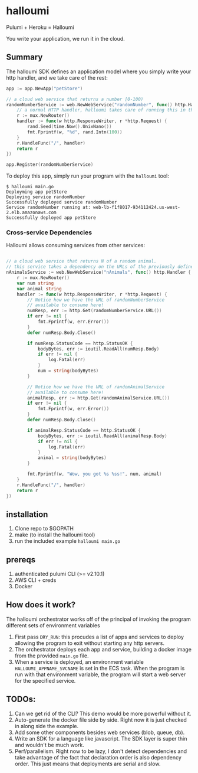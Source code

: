 # halloumi

Pulumi + Heroku = Halloumi

You write your application, we run it in the cloud.

## Summary

The halloumi SDK defines an application model where you simply write your http handler, and we take care of the rest:

```go
app := app.NewApp("petStore")

// a cloud web service that returns a number [0-100)
randomNumberService := web.NewWebService("randomNumber", func() http.Handler {
    // a normal HTTP handler, halloumi takes care of running this in the cloud
    r := mux.NewRouter()
    handler := func(w http.ResponseWriter, r *http.Request) {
        rand.Seed(time.Now().UnixNano())
        fmt.Fprintf(w, "%d", rand.Intn(100))
    }
    r.HandleFunc("/", handler)
    return r
})

app.Register(randomNumberService)
```

To deploy this app, simply run your program with the `halloumi` tool:

```shell
$ halloumi main.go
Deployming app petStore
Deploying service randomNumber
Successfully deployed service randomNumber
Service randomNumber running at: web-lb-f1f8017-934112424.us-west-2.elb.amazonaws.com
Successfully deployed app petStore
```
### Cross-service Dependencies
Halloumi allows consuming services from other services:

```go

// a cloud web service that returns N of a random animal.
// this service takes a dependency on the URLs of the previously defined services
nAnimalsService := web.NewWebService("nAnimals", func() http.Handler {
    r := mux.NewRouter()
    var num string
    var animal string
    handler := func(w http.ResponseWriter, r *http.Request) {
        // Notice how we have the URL of randomNumberService
        // available to consume here!
        numResp, err := http.Get(randomNumberService.URL())
        if err != nil {
            fmt.Fprintf(w, err.Error())
        }
        defer numResp.Body.Close()

        if numResp.StatusCode == http.StatusOK {
            bodyBytes, err := ioutil.ReadAll(numResp.Body)
            if err != nil {
                log.Fatal(err)
            }
            num = string(bodyBytes)
        }

        // Notice how we have the URL of randomAnimalService
        // available to consume here!
        animalResp, err := http.Get(randomAnimalService.URL())
        if err != nil {
            fmt.Fprintf(w, err.Error())
        }
        defer numResp.Body.Close()

        if animalResp.StatusCode == http.StatusOK {
            bodyBytes, err := ioutil.ReadAll(animalResp.Body)
            if err != nil {
                log.Fatal(err)
            }
            animal = string(bodyBytes)
        }

        fmt.Fprintf(w, "Wow, you got %s %ss!", num, animal)
    }
    r.HandleFunc("/", handler)
    return r
})
```

## installation
1. Clone repo to $GOPATH
2. make (to install the halloumi tool)
3. run the included example `halloumi main.go`

## prereqs

1. authenticated pulumi CLI (>= v2.10.1)
2. AWS CLI + creds
3. Docker

## How does it work?
The halloumi orchestrator works off of the principal of invoking the program different sets of environment variables

1. First pass `DRY_RUN`: this procudes a list of apps and services to deploy allowing the program to exit without starting any http servers.
2. The orchestrator deploys each app and service, building a docker image from the provided `main.go` file.
3. When a service is deployed, an environment variable `HALLOUMI_APPNAME_SVCNAME` is set in the ECS task. When the program is run with that environment variable, the program will start a web server for the specified service. 

## TODOs:
1. Can we get rid of the CLI? This demo would be more powerful without it.
2. Auto-generate the docker file side by side. Right now it is just checked in along side the example.
3. Add some other components besides web services (blob, queue, db).
4. Write an SDK for a language like javascript. The SDK layer is super thin and wouldn't be much work. 
5. Perf/parallelism. Right now to be lazy, I don't detect dependencies and take advantage of the fact that declaration order is also dependency order. This just means that deployments are serial and slow. 